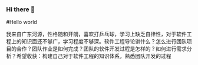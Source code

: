 ### Hi there 👋
#Hello world

我来自广东河源，性格随和开朗，喜欢打乒乓球，学习上缺乏自律性，对于软件工程上的知识面还不够广，学习程度不够深。软件工程导论讲什么？怎么进行团队项目的合作？团队作业是如何完成？团队的软件开发过程是怎样的？如何进行需求分析？希望收获：构建自己对于软件工程的知识体系，熟悉团队开发的过程


